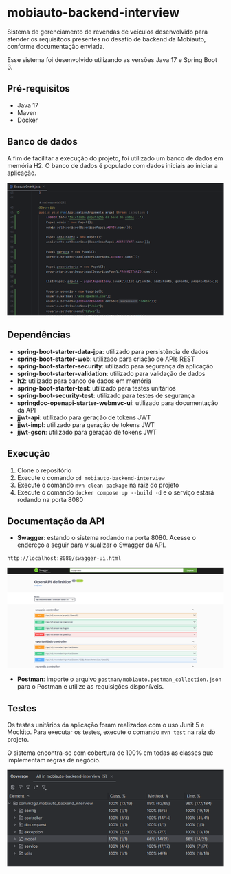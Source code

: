 # mobiauto-backend-interview

Sistema de gerenciamento de revendas de veículos desenvolvido para atender os requisitoos presentes no desafio de backend da Mobiauto, conforme documentação enviada.

Esse sistema foi desenvolvido utilizando as versões Java 17 e Spring Boot 3.

## Pré-requisitos

- Java 17
- Maven
- Docker

## Banco de dados
A fim de facilitar a execução do projeto, foi utilizado um banco de dados em memória H2. O banco de dados é populado com dados iniciais ao iniciar a aplicação.

![img_3.png](docs/execute-on-init.png)

## Dependências

- **spring-boot-starter-data-jpa**: utilizado para persistência de dados
- **spring-boot-starter-web**: utilizado para criação de APIs REST
- **spring-boot-starter-security**: utilizado para segurança da aplicação
- **spring-boot-starter-validation**: utilizado para validação de dados
- **h2**: utilizado para banco de dados em memória
- **spring-boot-starter-test**: utilizado para testes unitários
- **spring-boot-security-test**: utilizado para testes de segurança
- **springdoc-openapi-starter-webmvc-ui**: utilizado para documentação da API
- **jjwt-api**: utilizado para geração de tokens JWT
- **jjwt-impl**: utilizado para geração de tokens JWT
- **jjwt-gson**: utilizado para geração de tokens JWT

## Execução

1. Clone o repositório
2. Execute o comando `cd mobiauto-backend-interview`
3. Execute o comando `mvn clean package` na raiz do projeto
4. Execute o comando `docker compose up --build -d` e o serviço estará rodando na porta 8080

## Documentação da API

- **Swagger**: estando o sistema rodando na porta 8080. Acesse o endereço a seguir para visualizar o Swagger da API.
```
http://localhost:8080/swagger-ui.html
```
![img.png](docs/swagger.png)

- **Postman**: importe o arquivo `postman/mobiauto.postman_collection.json` para o Postman e utilize as requisições disponíveis.

## Testes

Os testes unitários da aplicação foram realizados com o uso Junit 5 e Mockito. Para executar os testes, execute o comando `mvn test` na raiz do projeto.

O sistema encontra-se com cobertura de 100% em todas as classes que implementam regras de negócio.

![img_2.png](docs/coverage.png)